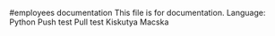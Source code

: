 #employees documentation
This file is for documentation.
Language: Python
Push test
Pull test
Kiskutya
Macska

